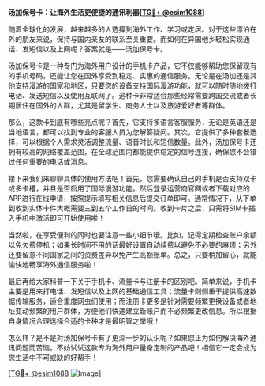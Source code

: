 **汤加保号卡：让海外生活更便捷的通讯利器[[TG💪+ @esim1088](https://t.me/s/esim1088)]**

随着全球化的发展，越来越多的人选择到海外工作、学习或定居。对于这些漂泊在外的朋友来说，保持与国内亲友的联系至关重要。而如何在异国他乡轻松实现通话、发短信以及上网呢？答案就是——汤加保号卡。

汤加保号卡是一种专门为海外用户设计的手机卡产品，它不仅能够帮助您保留现有的手机号码，还能让您在国外享受到稳定、实惠的通信服务。无论是在汤加还是其他支持漫游的国家和地区，只要您的设备支持国际漫游功能，就可以随时随地拨打电话、发送短信以及使用互联网了。这种卡非常适合那些经常需要跨国交流或者长期居住在国外的人群，尤其是留学生、商务人士以及旅游爱好者等群体。

那么，这款卡到底有哪些亮点呢？首先，它支持多语言客服服务，无论是英语还是当地语言，都可以找到专业的客服人员为您解答疑问。其次，它提供了多种套餐选择，可以根据个人需求灵活调整流量、语音时长和短信数量。此外，汤加保号卡还拥有较高的网络覆盖范围，在全球范围内都能提供稳定的信号连接，确保您不会错过任何重要的电话或消息。

接下来我们来聊聊具体的使用方法吧！首先，您需要确认自己的手机是否支持双卡或多卡槽，并且是否启用了国际漫游功能。然后登录运营商官网或者下载对应的APP进行在线申请，按照提示填写相关信息后提交订单即可。通常情况下，从下单到收到实体卡件大概需要三到五个工作日的时间。收到卡片之后，只需将SIM卡插入手机中激活即可开始使用啦！

当然啦，在享受便利的同时也要注意一些小细节哦。比如，记得定期检查账户余额以免欠费停机；如果长时间不用的话最好设置自动续费以避免不必要的麻烦；另外还要留意不同国家之间的资费差异以免产生高额账单。总之，只要稍加留心，就能愉快地畅享海外通信服务啦！

最后再给大家科普一下关于手机卡、流量卡与注册卡的区别吧。简单来说，手机卡主要是用来打电话、发短信以及上网的基础通信工具；流量卡则侧重于提供高速数据传输服务，适合重度网虫们使用；而注册卡更多是针对需要频繁更换设备或者地址变动频繁的用户群体，方便他们快速建立新账户而不必频繁更改信息。所以根据自身情况合理选择合适的卡种才是最明智之举哦！

怎么样？是不是对汤加保号卡有了更深一步的认识呢？如果您正为如何解决海外通讯问题而苦恼，不妨试试这款专为海外用户量身定制的产品吧！相信它一定会成为您生活中不可或缺的好帮手！

[[TG💪+ @esim1088](https://t.me/s/esim1088) ![Image](https://i.postimg.cc/4NQfJmqS/Snipaste-2025-05-13-00-14-12.png)]